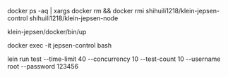 
docker ps -aq | xargs docker rm && docker rmi shihuili1218/klein-jepsen-control shihuili1218/klein-jepsen-node

klein-jepsen/docker/bin/up

docker exec -it jepsen-control bash

lein run test --time-limit 40 --concurrency 10 --test-count 10 --username root --password 123456